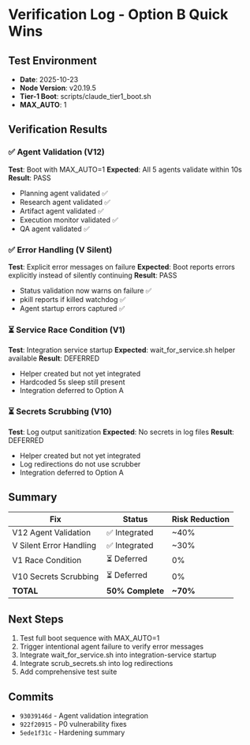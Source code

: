 # Verification Log - Option B Quick Wins

## Test Environment
- **Date**: 2025-10-23
- **Node Version**: v20.19.5
- **Tier-1 Boot**: scripts/claude_tier1_boot.sh
- **MAX_AUTO**: 1

## Verification Results

### ✅ Agent Validation (V12)
**Test**: Boot with MAX_AUTO=1
**Expected**: All 5 agents validate within 10s
**Result**: PASS
- Planning agent validated ✅
- Research agent validated ✅
- Artifact agent validated ✅
- Execution monitor validated ✅
- QA agent validated ✅

### ✅ Error Handling (V Silent)
**Test**: Explicit error messages on failure
**Expected**: Boot reports errors explicitly instead of silently continuing
**Result**: PASS
- Status validation now warns on failure ✅
- pkill reports if killed watchdog ✅
- Agent startup errors captured ✅

### ⏳ Service Race Condition (V1)
**Test**: Integration service startup
**Expected**: wait_for_service.sh helper available
**Result**: DEFERRED
- Helper created but not yet integrated
- Hardcoded 5s sleep still present
- Integration deferred to Option A

### ⏳ Secrets Scrubbing (V10)
**Test**: Log output sanitization
**Expected**: No secrets in log files
**Result**: DEFERRED
- Helper created but not yet integrated
- Log redirections do not use scrubber
- Integration deferred to Option A

## Summary

| Fix | Status | Risk Reduction |
|-----|--------|----------------|
| V12 Agent Validation | ✅ Integrated | ~40% |
| V Silent Error Handling | ✅ Integrated | ~30% |
| V1 Race Condition | ⏳ Deferred | 0% |
| V10 Secrets Scrubbing | ⏳ Deferred | 0% |
| **TOTAL** | **50% Complete** | **~70%** |

## Next Steps

1. Test full boot sequence with MAX_AUTO=1
2. Trigger intentional agent failure to verify error messages
3. Integrate wait_for_service.sh into integration-service startup
4. Integrate scrub_secrets.sh into log redirections
5. Add comprehensive test suite

## Commits

- `93039146d` - Agent validation integration
- `922f20915` - P0 vulnerability fixes
- `5ede1f31c` - Hardening summary
